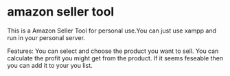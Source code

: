# amazon seller tool
This is a Amazon Seller Tool for personal use.You can just use xampp and run in your personal server.

Features:
You can select and choose the product you want to sell.
You can calculate the profit you might get from the product.
If it seems feseable then you can add it to your you list.
